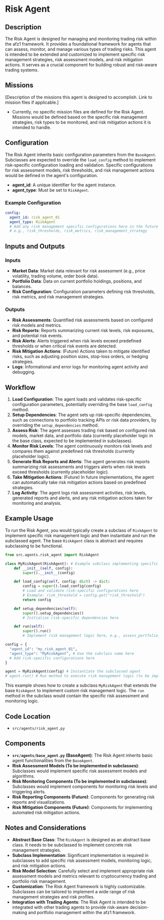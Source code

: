 # Risk Agent

## Description

The Risk Agent is designed for managing and monitoring trading risk within the afz1 framework. It provides a foundational framework for agents that can assess, monitor, and manage various types of trading risks. This agent is intended to be extended and customized to implement specific risk management strategies, risk assessment models, and risk mitigation actions. It serves as a crucial component for building robust and risk-aware trading systems.

## Missions

[Description of the missions this agent is designed to accomplish. Link to mission files if applicable.]
- Currently, no specific mission files are defined for the Risk Agent. Missions would be defined based on the specific risk management strategies, risk types to be monitored, and risk mitigation actions it is intended to handle.

## Configuration

The Risk Agent inherits basic configuration parameters from the `BaseAgent`. Subclasses are expected to override the `load_config` method to implement risk-specific configuration loading and validation. Specific configurations for risk assessment models, risk thresholds, and risk management actions would be defined in the agent's configuration.

-   **agent_id**: A unique identifier for the agent instance.
-   **agent_type**: Must be set to `RiskAgent`.

### Example Configuration

```yaml
config:
  agent_id: risk_agent_01
  agent_type: RiskAgent
  # Add any risk management specific configurations here in the future
  # e.g., risk_thresholds, risk_metrics, risk_management_strategy
```

## Inputs and Outputs

### Inputs

-   **Market Data**: Market data relevant for risk assessment (e.g., price volatility, trading volume, order book data).
-   **Portfolio Data**: Data on current portfolio holdings, positions, and balances.
-   **Risk Configuration**: Configuration parameters defining risk thresholds, risk metrics, and risk management strategies.

### Outputs

-   **Risk Assessments**:  Quantified risk assessments based on configured risk models and metrics.
-   **Risk Reports**:  Reports summarizing current risk levels, risk exposures, and potential risk events.
-   **Risk Alerts**:  Alerts triggered when risk levels exceed predefined thresholds or when critical risk events are detected.
-   **Risk Mitigation Actions**: (Future) Actions taken to mitigate identified risks, such as adjusting position sizes, stop-loss orders, or hedging strategies.
-   **Logs**: Informational and error logs for monitoring agent activity and debugging.

## Workflow

1.  **Load Configuration**: The agent loads and validates risk-specific configuration parameters, potentially overriding the base `load_config` method.
2.  **Setup Dependencies**: The agent sets up risk-specific dependencies, such as connections to portfolio tracking APIs or risk data providers, by overriding the `setup_dependencies` method.
3.  **Assess Risk**: The agent assesses trading risk based on configured risk models, market data, and portfolio data (currently placeholder logic in the base class, expected to be implemented in subclasses).
4.  **Monitor Risk Levels**: The agent continuously monitors risk levels and compares them against predefined risk thresholds (currently placeholder logic).
5.  **Generate Risk Reports and Alerts**: The agent generates risk reports summarizing risk assessments and triggers alerts when risk levels exceed thresholds (currently placeholder logic).
6.  **Take Mitigation Actions**: (Future) In future implementations, the agent can automatically take risk mitigation actions based on predefined strategies.
7.  **Log Activity**: The agent logs risk assessment activities, risk levels, generated reports and alerts, and any risk mitigation actions taken for monitoring and analysis.

## Example Usage

To run the Risk Agent, you would typically create a subclass of `RiskAgent` to implement specific risk management logic and then instantiate and run the subclassed agent.  The base `RiskAgent` class is abstract and requires subclassing to be functional.

```python
from src.agents.risk_agent import RiskAgent

class MyRiskAgent(RiskAgent): # Example subclass implementing specific risk logic
    def __init__(self, config):
        super().__init__(config)

    def load_config(self, config: dict) -> dict:
        config = super().load_config(config)
        # Load and validate risk-specific configurations here
        # Example: risk_threshold = config.get("risk_threshold")
        return config

    def setup_dependencies(self):
        super().setup_dependencies()
        # Initialize risk-specific dependencies here

    def run(self):
        super().run()
        # Implement risk management logic here, e.g., assess_portfolio_risk()

config = {
  "agent_id": "my_risk_agent_01",
  "agent_type": "MyRiskAgent", # Use the subclass name here
  # Add risk-specific configurations here
}

agent = MyRiskAgent(config) # Instantiate the subclassed agent
# agent.run() # Run method to execute risk management logic (to be implemented in subclass)
```

This example shows how to create a subclass `MyRiskAgent` that extends the base `RiskAgent` to implement custom risk management logic. The `run` method in the subclass would contain the specific risk assessment and monitoring logic.

## Code Location

-   `src/agents/risk_agent.py`

## Components

-   **`src/agents/base_agent.py` (BaseAgent)**: The Risk Agent inherits basic agent functionalities from the `BaseAgent`.
-   **Risk Assessment Models (To be implemented in subclasses)**: Subclasses would implement specific risk assessment models and algorithms.
-   **Risk Monitoring Components (To be implemented in subclasses)**: Subclasses would implement components for monitoring risk levels and triggering alerts.
-   **Risk Reporting Components (Future)**: Components for generating risk reports and visualizations.
-   **Risk Mitigation Components (Future)**: Components for implementing automated risk mitigation actions.

## Notes and Considerations

-   **Abstract Base Class**: The `RiskAgent` is designed as an abstract base class. It needs to be subclassed to implement concrete risk management strategies.
-   **Subclass Implementation**:  Significant implementation is required in subclasses to add specific risk assessment models, monitoring logic, and risk mitigation actions.
-   **Risk Model Selection**:  Carefully select and implement appropriate risk assessment models and metrics relevant to cryptocurrency trading and portfolio risk management.
-   **Customization**:  The Risk Agent framework is highly customizable. Subclasses can be tailored to implement a wide range of risk management strategies and risk profiles.
-   **Integration with Trading Agents**:  The Risk Agent is intended to be integrated with other trading agents to provide risk-aware decision-making and portfolio management within the afz1 framework.